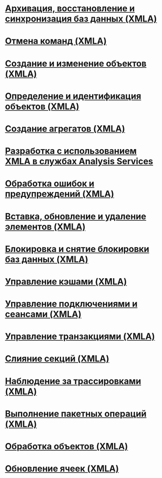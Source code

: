 # [Архивация, восстановление и синхронизация баз данных (XMLA)](backing-up-restoring-and-synchronizing-databases-xmla.md)
# [Отмена команд (XMLA)](canceling-commands-xmla.md)
# [Создание и изменение объектов (XMLA)](creating-and-altering-objects-xmla.md)
# [Определение и идентификация объектов (XMLA)](defining-and-identifying-objects-xmla.md)
# [Создание агрегатов (XMLA)](designing-aggregations-xmla.md)
# [Разработка с использованием XMLA в службах Analysis Services](developing-with-xmla-in-analysis-services.md)
# [Обработка ошибок и предупреждений (XMLA)](handling-errors-and-warnings-xmla.md)
# [Вставка, обновление и удаление элементов (XMLA)](inserting-updating-and-dropping-members-xmla.md)
# [Блокировка и снятие блокировки баз данных (XMLA)](locking-and-unlocking-databases-xmla.md)
# [Управление кэшами (XMLA)](managing-caches-xmla.md)
# [Управление подключениями и сеансами (XMLA)](managing-connections-and-sessions-xmla.md)
# [Управление транзакциями (XMLA)](managing-transactions-xmla.md)
# [Слияние секций (XMLA)](merging-partitions-xmla.md)
# [Наблюдение за трассировками (XMLA)](monitoring-traces-xmla.md)
# [Выполнение пакетных операций (XMLA)](performing-batch-operations-xmla.md)
# [Обработка объектов (XMLA)](processing-objects-xmla.md)
# [Обновление ячеек (XMLA)](updating-cells-xmla.md)
